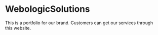 # WebologicSolutions
This is a portfolio for our brand. Customers can get our services through this website.
